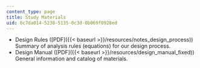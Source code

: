 ```yaml
---
content_type: page
title: Study Materials
uid: 0c7da014-5238-5135-0c3d-0b069f0928ed
---
```


*   Design Rules ([PDF]({{< baseurl >}}/resources/notes_design_process))  
    Summary of analysis rules (equations) for our design process.
*   Design Manual ([PDF]({{< baseurl >}}/resources/design_manual_fixed))  
    General information and catalog of materials.